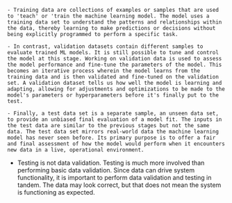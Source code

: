 ```
- Training data are collections of examples or samples that are used to 'teach' or 'train the machine learning model. The model uses a training data set to understand the patterns and relationships within the data, thereby learning to make predictions or decisions without being explicitly programmed to perform a specific task.

- In contrast, validation datasets contain different samples to evaluate trained ML models. It is still possible to tune and control the model at this stage. Working on validation data is used to assess the model performance and fine-tune the parameters of the model. This becomes an iterative process wherein the model learns from the training data and is then validated and fine-tuned on the validation set. A validation dataset tells us how well the model is learning and adapting, allowing for adjustments and optimizations to be made to the model's parameters or hyperparameters before it's finally put to the test.

- Finally, a test data set is a separate sample, an unseen data set, to provide an unbiased final evaluation of a model fit. The inputs in the test data are similar to the previous stages but not the same data. The test data set mirrors real-world data the machine learning model has never seen before. Its primary purpose is to offer a fair and final assessment of how the model would perform when it encounters new data in a live, operational environment.
```
- Testing is not data validation. Testing is much more involved than performing basic data validation. Since data can drive system functionality, it is important to perform data validation and testing in tandem. The data may look correct, but that does not mean the system is functioning as expected.
